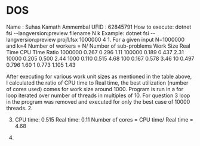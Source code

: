 # DOS
Name : Suhas Kamath Ammembal
UFID : 62845791
How to execute:
dotnet fsi --langversion:preview filename N k
Example: dotnet fsi --langversion:preview proj1.fsx 1000000 4
1.
For a given input N=1000000 and k=4
Number of workers = N/ Number of sub-problems
Work Size	Real Time	CPU TIme	Ratio
1000000	0.267	0.296	1.11
100000	0.189	0.437	2.31
10000	0.205	0.500	2.44
1000	0.110	0.515	4.68
100	0.167	0.578	3.46
10	0.497	0.796	1.60
1	0.773	1.105	1.43

After executing for various work unit sizes as mentioned in the table above, I calculated the ratio of CPU time to Real time, the best utilization (number of cores used) comes for work size around 1000. Program is run in a for loop iterated over number of threads in multiples of 10. For question 3 loop in the program was removed and executed for only the best case of 10000 threads.
2. 
  

3. CPU time: 0.515
   Real time: 0.11
   Number of cores = CPU time/ Real time = 4.68


4. 
 

 
